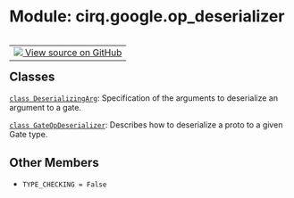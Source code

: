 <div itemscope itemtype="http://developers.google.com/ReferenceObject">
<meta itemprop="name" content="cirq.google.op_deserializer" />
<meta itemprop="path" content="Stable" />
<meta itemprop="property" content="TYPE_CHECKING"/>
</div>

# Module: cirq.google.op_deserializer

<!-- Insert buttons and diff -->

<table class="tfo-notebook-buttons tfo-api" align="left">

<td>
  <a target="_blank" href="https://github.com/quantumlib/cirq/tree/master/cirq/google/op_deserializer.py">
    <img src="https://www.tensorflow.org/images/GitHub-Mark-32px.png" />
    View source on GitHub
  </a>
</td>
</table>







## Classes

[`class DeserializingArg`](../../cirq/google/DeserializingArg.md): Specification of the arguments to deserialize an argument to a gate.

[`class GateOpDeserializer`](../../cirq/google/GateOpDeserializer.md): Describes how to deserialize a proto to a given Gate type.

## Other Members

* `TYPE_CHECKING = False` <a id="TYPE_CHECKING"></a>
